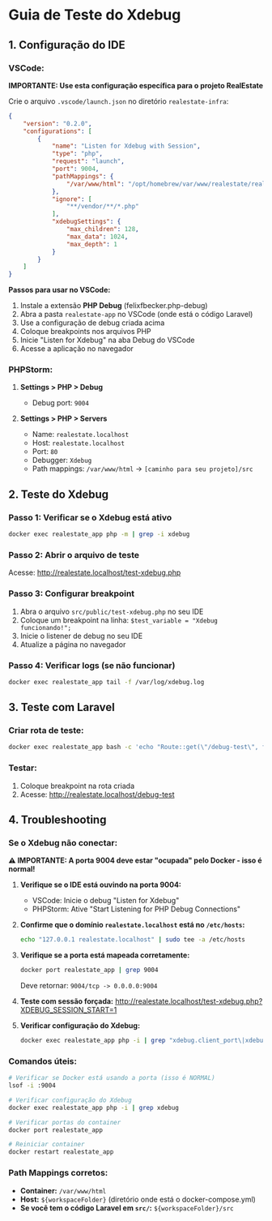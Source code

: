# Guia de Teste do Xdebug

## 1. Configuração do IDE

### VSCode:
**IMPORTANTE: Use esta configuração específica para o projeto RealEstate**

Crie o arquivo `.vscode/launch.json` no diretório `realestate-infra`:

```json
{
    "version": "0.2.0",
    "configurations": [
        {
            "name": "Listen for Xdebug with Session",
            "type": "php",
            "request": "launch",
            "port": 9004,
            "pathMappings": {
                "/var/www/html": "/opt/homebrew/var/www/realestate/realestate-app"
            },
            "ignore": [
                "**/vendor/**/*.php"
            ],
            "xdebugSettings": {
                "max_children": 128,
                "max_data": 1024,
                "max_depth": 1
            }
        }
    ]
}
```

**Passos para usar no VSCode:**
1. Instale a extensão **PHP Debug** (felixfbecker.php-debug)
2. Abra a pasta `realestate-app` no VSCode (onde está o código Laravel)
3. Use a configuração de debug criada acima
4. Coloque breakpoints nos arquivos PHP
5. Inicie "Listen for Xdebug" na aba Debug do VSCode
6. Acesse a aplicação no navegador

### PHPStorm:
1. **Settings > PHP > Debug**
   - Debug port: `9004`
   
2. **Settings > PHP > Servers**
   - Name: `realestate.localhost`
   - Host: `realestate.localhost`
   - Port: `80`
   - Debugger: `Xdebug`
   - Path mappings: `/var/www/html` → `[caminho para seu projeto]/src`

## 2. Teste do Xdebug

### Passo 1: Verificar se o Xdebug está ativo
```bash
docker exec realestate_app php -m | grep -i xdebug
```

### Passo 2: Abrir o arquivo de teste
Acesse: http://realestate.localhost/test-xdebug.php

### Passo 3: Configurar breakpoint
1. Abra o arquivo `src/public/test-xdebug.php` no seu IDE
2. Coloque um breakpoint na linha: `$test_variable = "Xdebug funcionando!";`
3. Inicie o listener de debug no seu IDE
4. Atualize a página no navegador

### Passo 4: Verificar logs (se não funcionar)
```bash
docker exec realestate_app tail -f /var/log/xdebug.log
```

## 3. Teste com Laravel

### Criar rota de teste:
```bash
docker exec realestate_app bash -c 'echo "Route::get(\"/debug-test\", function () { \$data = \"Debug test\"; return view(\"welcome\", compact(\"data\")); });" >> /var/www/html/routes/web.php'
```

### Testar:
1. Coloque breakpoint na rota criada
2. Acesse: http://realestate.localhost/debug-test

## 4. Troubleshooting

### Se o Xdebug não conectar:

**⚠️ IMPORTANTE: A porta 9004 deve estar "ocupada" pelo Docker - isso é normal!**

1. **Verifique se o IDE está ouvindo na porta 9004:**
   - VSCode: Inicie o debug "Listen for Xdebug"
   - PHPStorm: Ative "Start Listening for PHP Debug Connections"

2. **Confirme que o domínio `realestate.localhost` está no `/etc/hosts`:**
   ```bash
   echo "127.0.0.1 realestate.localhost" | sudo tee -a /etc/hosts
   ```

3. **Verifique se a porta está mapeada corretamente:**
   ```bash
   docker port realestate_app | grep 9004
   ```
   Deve retornar: `9004/tcp -> 0.0.0.0:9004`

4. **Teste com sessão forçada:**
   http://realestate.localhost/test-xdebug.php?XDEBUG_SESSION_START=1

5. **Verificar configuração do Xdebug:**
   ```bash
   docker exec realestate_app php -i | grep "xdebug.client_port\|xdebug.mode"
   ```

### Comandos úteis:
```bash
# Verificar se Docker está usando a porta (isso é NORMAL)
lsof -i :9004

# Verificar configuração do Xdebug
docker exec realestate_app php -i | grep xdebug

# Verificar portas do container
docker port realestate_app

# Reiniciar container
docker restart realestate_app
```

### Path Mappings corretos:
- **Container:** `/var/www/html`
- **Host:** `${workspaceFolder}` (diretório onde está o docker-compose.yml)
- **Se você tem o código Laravel em `src/`:** `${workspaceFolder}/src`
